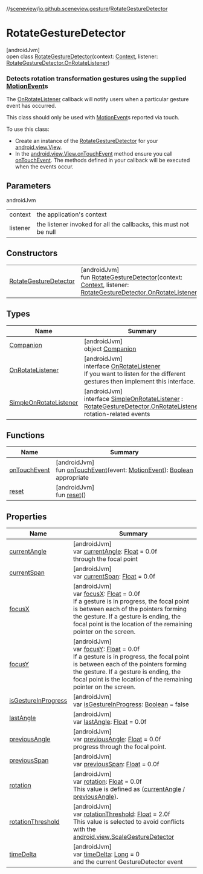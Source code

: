 //[sceneview](../../../index.md)/[io.github.sceneview.gesture](../index.md)/[RotateGestureDetector](index.md)

# RotateGestureDetector

[androidJvm]\
open class [RotateGestureDetector](index.md)(context: [Context](https://developer.android.com/reference/kotlin/android/content/Context.html), listener: [RotateGestureDetector.OnRotateListener](-on-rotate-listener/index.md))

###  Detects rotation transformation gestures using the supplied [MotionEvent](https://developer.android.com/reference/kotlin/android/view/MotionEvent.html)s

The [OnRotateListener](-on-rotate-listener/index.md) callback will notify users when a particular gesture event has occurred.

This class should only be used with [MotionEvent](https://developer.android.com/reference/kotlin/android/view/MotionEvent.html)s reported via touch.

To use this class:

- 
   Create an instance of the [RotateGestureDetector](index.md) for your [android.view.View](https://developer.android.com/reference/kotlin/android/view/View.html).
- 
   In the [android.view.View.onTouchEvent](https://developer.android.com/reference/kotlin/android/view/View.html#onTouchEvent-android.view.MotionEvent-) method ensure you call [onTouchEvent](on-touch-event.md). The methods defined in your callback will be executed when the events occur.

## Parameters

androidJvm

| | |
|---|---|
| context | the application's context |
| listener | the listener invoked for all the callbacks, this must not be null |

## Constructors

| | |
|---|---|
| [RotateGestureDetector](-rotate-gesture-detector.md) | [androidJvm]<br>fun [RotateGestureDetector](-rotate-gesture-detector.md)(context: [Context](https://developer.android.com/reference/kotlin/android/content/Context.html), listener: [RotateGestureDetector.OnRotateListener](-on-rotate-listener/index.md)) |

## Types

| Name | Summary |
|---|---|
| [Companion](-companion/index.md) | [androidJvm]<br>object [Companion](-companion/index.md) |
| [OnRotateListener](-on-rotate-listener/index.md) | [androidJvm]<br>interface [OnRotateListener](-on-rotate-listener/index.md)<br>If you want to listen for the different gestures then implement this interface. |
| [SimpleOnRotateListener](-simple-on-rotate-listener/index.md) | [androidJvm]<br>interface [SimpleOnRotateListener](-simple-on-rotate-listener/index.md) : [RotateGestureDetector.OnRotateListener](-on-rotate-listener/index.md)<br>rotation-related events |

## Functions

| Name | Summary |
|---|---|
| [onTouchEvent](on-touch-event.md) | [androidJvm]<br>fun [onTouchEvent](on-touch-event.md)(event: [MotionEvent](https://developer.android.com/reference/kotlin/android/view/MotionEvent.html)): [Boolean](https://kotlinlang.org/api/latest/jvm/stdlib/kotlin/-boolean/index.html)<br>appropriate |
| [reset](reset.md) | [androidJvm]<br>fun [reset](reset.md)() |

## Properties

| Name | Summary |
|---|---|
| [currentAngle](current-angle.md) | [androidJvm]<br>var [currentAngle](current-angle.md): [Float](https://kotlinlang.org/api/latest/jvm/stdlib/kotlin/-float/index.html) = 0.0f<br>through the focal point |
| [currentSpan](current-span.md) | [androidJvm]<br>var [currentSpan](current-span.md): [Float](https://kotlinlang.org/api/latest/jvm/stdlib/kotlin/-float/index.html) = 0.0f |
| [focusX](focus-x.md) | [androidJvm]<br>var [focusX](focus-x.md): [Float](https://kotlinlang.org/api/latest/jvm/stdlib/kotlin/-float/index.html) = 0.0f<br>If a gesture is in progress, the focal point is between each of the pointers forming the gesture. If a gesture is ending, the focal point is the location of the remaining pointer on the screen. |
| [focusY](focus-y.md) | [androidJvm]<br>var [focusY](focus-y.md): [Float](https://kotlinlang.org/api/latest/jvm/stdlib/kotlin/-float/index.html) = 0.0f<br>If a gesture is in progress, the focal point is between each of the pointers forming the gesture. If a gesture is ending, the focal point is the location of the remaining pointer on the screen. |
| [isGestureInProgress](is-gesture-in-progress.md) | [androidJvm]<br>var [isGestureInProgress](is-gesture-in-progress.md): [Boolean](https://kotlinlang.org/api/latest/jvm/stdlib/kotlin/-boolean/index.html) = false |
| [lastAngle](last-angle.md) | [androidJvm]<br>var [lastAngle](last-angle.md): [Float](https://kotlinlang.org/api/latest/jvm/stdlib/kotlin/-float/index.html) = 0.0f |
| [previousAngle](previous-angle.md) | [androidJvm]<br>var [previousAngle](previous-angle.md): [Float](https://kotlinlang.org/api/latest/jvm/stdlib/kotlin/-float/index.html) = 0.0f<br>progress through the focal point. |
| [previousSpan](previous-span.md) | [androidJvm]<br>var [previousSpan](previous-span.md): [Float](https://kotlinlang.org/api/latest/jvm/stdlib/kotlin/-float/index.html) = 0.0f |
| [rotation](rotation.md) | [androidJvm]<br>var [rotation](rotation.md): [Float](https://kotlinlang.org/api/latest/jvm/stdlib/kotlin/-float/index.html) = 0.0f<br>This value is defined as ([currentAngle](current-angle.md) / [previousAngle](previous-angle.md)). |
| [rotationThreshold](rotation-threshold.md) | [androidJvm]<br>var [rotationThreshold](rotation-threshold.md): [Float](https://kotlinlang.org/api/latest/jvm/stdlib/kotlin/-float/index.html) = 2.0f<br>This value is selected to avoid conflicts with the [android.view.ScaleGestureDetector](https://developer.android.com/reference/kotlin/android/view/ScaleGestureDetector.html) |
| [timeDelta](time-delta.md) | [androidJvm]<br>var [timeDelta](time-delta.md): [Long](https://kotlinlang.org/api/latest/jvm/stdlib/kotlin/-long/index.html) = 0<br>and the current GestureDetector event |
